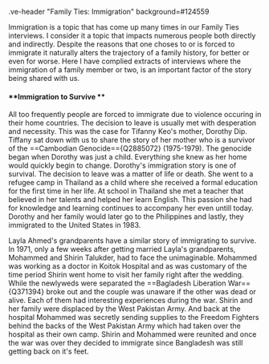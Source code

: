 .ve-header "Family Ties: Immigration" background=#124559

Immigration is a topic that has come up many times in our Family Ties interviews. I consider it a topic that impacts numerous people both directly and indirectly. Despite the reasons that one choses to or is forced to immigrate it naturally alters the trajectory of a family history, for better or even for worse.  Here I have complied extracts of interviews where the immigration of a family member or two, is an important factor of the story being shared with us.


#### **Immigration to Survive **


All too frequently people are forced to immigrate due to violence occuring in their home countries. The decision to leave is usually met with desperation and necessity. This was the case for Tifanny Keo's mother, Dorothy Dip. Tiffany sat down with us to share the story of her mother who is a survivor of the ==Cambodian Genocide=={Q2885072} (1975-1979). The genocide began when Dorothy was just a child. Everything she knew as her home would quickly begin to change. Dorothy's immigration story is one of survival. The decision to leave was a matter of life or death. She went to a refugee camp in Thailand as a child where she received a formal education for the first time in her life. At school in Thailand she met a teacher that believed in her talents and helped her learn English. This passion she had for knowledge and learning continues to accompany her even untill today. Dorothy and her family would later go to the Philippines and lastly, they immigrated to the United States in 1983.  

Layla Ahmed's grandparents have a similar story of immigrating to survive. In 1971, only a few weeks after getting married Layla's grandparents, Mohammed and Shirin Talukder, had to face the unimaginable. Mohammed was working as a doctor in Koitok Hospital and as was customary of the time period Shirin went home to visit her family right after the wedding. While the newlyweds were separated the ==Bagladesh Liberation War=={Q371394} broke out and the couple was unaware if the other was dead or alive. Each of them had interesting experiences during the war. Shirin and her family were displaced by the West Pakistan Army. And back at the hospital Mohammed was secretly sending supplies to the Freedom Fighters behind the backs of the West Pakistan Army which had taken over the hospital as their own camp. Shirin and Mohammed were reunited and once the war was over they decided to immigrate since Bangladesh was still getting back on it's feet. 

